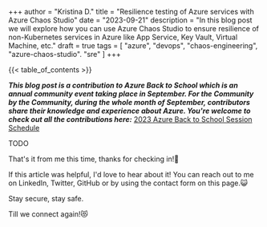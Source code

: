 +++
author = "Kristina D."
title = "Resilience testing of Azure services with Azure Chaos Studio"
date = "2023-09-21"
description = "In this blog post we will explore how you can use Azure Chaos Studio to ensure resilience of non-Kubernetes services in Azure like App Service, Key Vault, Virtual Machine, etc."
draft = true
tags = [
    "azure",
    "devops",
    "chaos-engineering",
    "azure-chaos-studio".
    "sre"
]
+++

{{< table_of_contents >}}

***This blog post is a contribution to Azure Back to School which is an annual community event taking place in September. For the Community by the Community, during the whole month of September, contributors share their knowledge and experience about Azure. You're welcome to check out all the contributions here:*** [2023 Azure Back to School Session Schedule](https://azurebacktoschool.github.io/edge%20case/azure-back-to-school-2023-session-schedule)

TODO

That's it from me this time, thanks for checking in!💖

If this article was helpful, I'd love to hear about it! You can reach out to me on LinkedIn, Twitter, GitHub or by using the contact form on this page.😺

Stay secure, stay safe.

Till we connect again!😻
